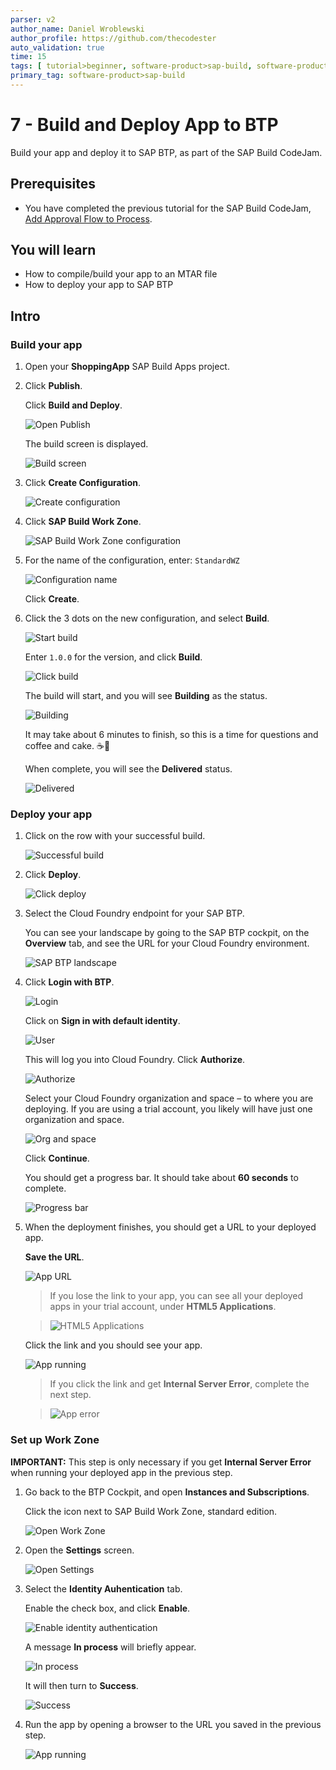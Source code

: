 ```yaml
---
parser: v2
author_name: Daniel Wroblewski
author_profile: https://github.com/thecodester
auto_validation: true
time: 15
tags: [ tutorial>beginner, software-product>sap-build, software-product>sap-build-apps, software-product>sap-build-process-automation]
primary_tag: software-product>sap-build
---
```

  
 

# 7 - Build and Deploy App to BTP
<!-- description --> Build your app and deploy it to SAP BTP, as part of the SAP Build CodeJam.

 
## Prerequisites
- You have completed the previous tutorial for the SAP Build CodeJam, [Add Approval Flow to Process](codejam-06-connect-app-process).





## You will learn
- How to compile/build your app to an MTAR file
- How to deploy your app to SAP BTP





## Intro




### Build your app
1. Open your **ShoppingApp** SAP Build Apps project.

2. Click **Publish**.

    Click **Build and Deploy**.

    ![Open Publish](images/build0.png)

    The build screen is displayed.

    ![Build screen](images/build1.png)
   
2. Click **Create Configuration**.
   
    ![Create configuration](images/build2.png)

3. Click **SAP Build Work Zone**.

    ![SAP Build Work Zone configuration](images/build3.png)

4. For the name of the configuration, enter: `StandardWZ`

    ![Configuration name](images/build4.png)

    Click **Create**.

5. Click the 3 dots on the new configuration, and select **Build**.

    ![Start build](images/build5.png)

    Enter `1.0.0` for the version, and click **Build**.

    ![Click build](images/build6.png)

    The build will start, and you will see **Building** as the status.

    ![Building](images/build7.png)

    It may take about 6 minutes to finish, so this is a time for questions and coffee and cake. ☕🍰

    When complete, you will see the **Delivered** status.

    ![Delivered](images/build8.png)








### Deploy your app
1. Click on the row with your successful build.

    ![Successful build](images/deploy1.png)

2. Click **Deploy**.

    ![Click deploy](images/deploy2.png)

3. Select the Cloud Foundry endpoint for your SAP BTP. 

    You can see your landscape by going to the SAP BTP cockpit, on the **Overview** tab, and see the URL for your Cloud Foundry environment.

    ![SAP BTP landscape](images/deploy-landscape.png)

4. Click **Login with BTP**.

    ![Login](images/deploy4.png)

    Click on **Sign in with default identity**.

    ![User](images/deploy5.png)

    This will log you into Cloud Foundry. Click **Authorize**.

    ![Authorize](images/deploy6.png)

    Select your Cloud Foundry organization and space – to where you are deploying. If you are using a trial account, you likely will have just one organization and space.

    ![Org and space](images/deploy7.png)

    Click **Continue**.

    You should get a progress bar. It should take about **60 seconds** to complete.

    ![Progress bar](images/deploy8.png)

5. When the deployment finishes, you should get a URL to your deployed app.

    **Save the URL**.

    ![App URL](images/deploy9.png)

    >If you lose the link to your app, you can see all your deployed apps in your trial account, under **HTML5 Applications**.

    >![HTML5 Applications](images/deploy10.png)

    Click the link and you should see your app.

    ![App running](images/wz6.png)

    >If you click the link and get **Internal Server Error**, complete the next step.

    >![App error](images/internalerror.png)



### Set up Work Zone
**IMPORTANT:** This step is only necessary if you get **Internal Server Error** when running your deployed app in the previous step. 

1. Go back to the BTP Cockpit, and open **Instances and Subscriptions**.

    Click the icon next to SAP Build Work Zone, standard edition.

    ![Open Work Zone](images/wz1.png)

2. Open the **Settings** screen.

    ![Open Settings](images/wz2.png)

3. Select the **Identity Auhentication** tab.

    Enable the check box, and click **Enable**.

    ![Enable identity authentication](images/wz3.png)

    A message **In process** will briefly appear.

    ![In process](images/wz4.png)

    It will then turn to **Success**.

    ![Success](images/wz5.png)

4. Run the app by opening a browser to the URL you saved in the previous step.

    ![App running](images/wz6.png)




